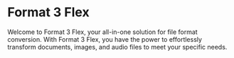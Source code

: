 # Format 3 Flex
Welcome to Format 3 Flex, your all-in-one solution for file format conversion. With Format 3 Flex, you have the power to effortlessly transform documents, images, and audio files to meet your specific needs.
